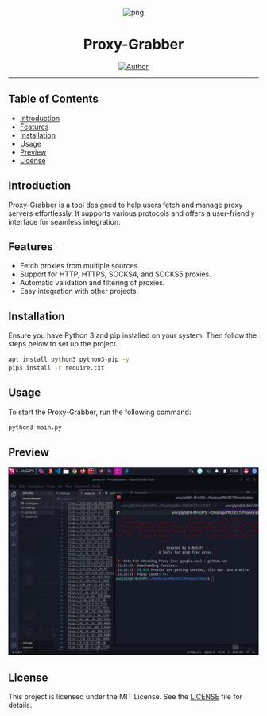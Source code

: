 <p align="center">
  <img src="https://avatars.githubusercontent.com/u/57594747?s=400&u=da1eec8bf84a62a2ca11230d358dfac0bb000bcd&v=4" alt="png" width="128" height="128"/>
</p>

<h1 align="center">Proxy-Grabber</h1>

<p align="center">
  <a href="https://github.com/MrG3P5"><img title="Author" src="https://img.shields.io/badge/Author-X MrG3P5-red.svg?style=for-the-badge&logo=github"></a>
</p>

---

## Table of Contents
- [Introduction](#introduction)
- [Features](#features)
- [Installation](#installation)
- [Usage](#usage)
- [Preview](#preview)
- [License](#license)

## Introduction
Proxy-Grabber is a tool designed to help users fetch and manage proxy servers effortlessly. It supports various protocols and offers a user-friendly interface for seamless integration.

## Features
- Fetch proxies from multiple sources.
- Support for HTTP, HTTPS, SOCKS4, and SOCKS5 proxies.
- Automatic validation and filtering of proxies.
- Easy integration with other projects.

## Installation
Ensure you have Python 3 and pip installed on your system. Then follow the steps below to set up the project.

```sh
apt install python3 python3-pip -y
pip3 install -r require.txt
```

## Usage
To start the Proxy-Grabber, run the following command:

```sh
python3 main.py
```

## Preview
![index](https://raw.githubusercontent.com/MrG3P5/Proxy-Grabber/main/Screenshot_2023-06-14_21_28_26.png)

## License
This project is licensed under the MIT License. See the [LICENSE](LICENSE) file for details.
